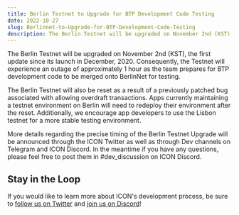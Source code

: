 ```yaml
---
title: Berlin Testnet to Upgrade for BTP Development Code Testing 
date: 2022-10-27
slug: Berlinnet-to-Upgrade-for-BTP-Development-Code-Testing
description: The Berlin Testnet will be upgraded on November 2nd (KST), the first update since BerlinNet’s launch in December, 2020. 
---
```


The Berlin Testnet will be upgraded on November 2nd (KST), the first update since its launch in December, 2020. Consequently, the Testnet will experience an outage of approximately 1 hour as the team prepares for BTP development code to be merged onto BerlinNet for testing.

The Berlin Testnet will also be reset as a result of a previously patched bug associated with allowing overdraft transactions. Apps currently maintaining a testnet environment on Berlin will need to redeploy their environment after the reset. Additionally, we encourage app developers to use the Lisbon testnet for a more stable testing environment.

More details regarding the precise timing of the Berlin Testnet Upgrade will be announced through the ICON Twitter as well as through Dev channels on Telegram and ICON Discord. In the meantime if you have any questions, please feel free to post them in #dev_discussion on ICON Discord. 

## Stay in the Loop

If you would like to learn more about ICON's development process, be sure to [follow us on Twitter](https://twitter.com/helloiconworld) and [join us on Discord](https://discord.com/invite/7a75Hf3cFm)!